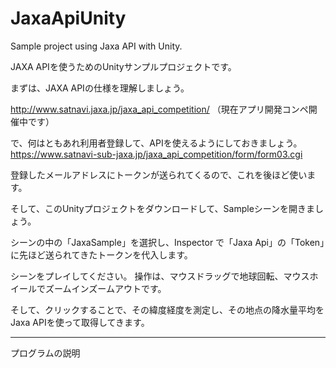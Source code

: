 JaxaApiUnity
============

Sample project using Jaxa API with Unity.

JAXA APIを使うためのUnityサンプルプロジェクトです。

まずは、JAXA APIの仕様を理解しましょう。

http://www.satnavi.jaxa.jp/jaxa_api_competition/
（現在アプリ開発コンペ開催中です）

で、何はともあれ利用者登録して、APIを使えるようにしておきましょう。
https://www.satnavi-sub-jaxa.jp/jaxa_api_competition/form/form03.cgi

登録したメールアドレスにトークンが送られてくるので、これを後ほど使います。

そして、このUnityプロジェクトをダウンロードして、Sampleシーンを開きましょう。

シーンの中の「JaxaSample」を選択し、Inspector で「Jaxa Api」の「Token」に先ほど送られてきたトークンを代入します。

シーンをプレイしてください。
操作は、マウスドラッグで地球回転、マウスホイールでズームインズームアウトです。

そして、クリックすることで、その緯度経度を測定し、その地点の降水量平均をJaxa APIを使って取得してきます。

---

プログラムの説明
